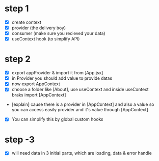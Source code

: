 <!-- context api -->

# step 1

- [x] create context
- [x] provider (the delivery boy)
- [x] consumer (make sure you recieved your data)
- [x] useContext hook (to simplify API)

# step 2

- [x] export appProvider & import it from [App.jsx]
- [x] in Provider you should add value to provide datas
- [x] now export AppContext
- [x] choose a folder like [About], use useContext and inside useContext braks import [AppContext]
- [explain] cause there is a provider in [AppContext] and also a value so you can access easily provider and it's value through [AppContext]
- [x] You can simplify this by global custom hooks

# step -3

 <!-- we're gonna use useReducer here, so our all datas are stored in reducer and we'll'a pick data from reducer -->

- [x] will need data in 3 initial parts, which are loading, data & error handle
